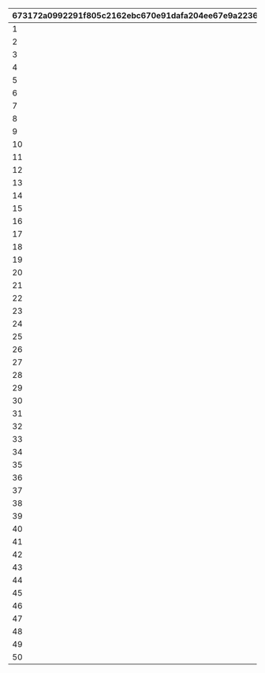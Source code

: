|673172a0992291f805c2162ebc670e91dafa204ee67e9a2236ea0461e820e9ac|58b549600d7feb82d4201158a917e5f9eda90e053d6d30bed46950fe996925ed|cb5ac333eb5c2fb477484e25247b402235264851a53126e3e6d9d772e92cfde4|432bc1229a8c1a7c32410f9f45cc8a4e02c976235291a4c8a57a9ffd032a9103|1022fd8b047ca3028b4fcf4296442f055343cb806637f6293a2fffa3cdcfe94d|d26907cb4435004148f0cb4fa68ab495ba8a678c5617efd53ceb95e4f3e1fc86|ab767b847e4bc5332adf8b13b2b22444f8617c3ce06ccda2b99f683befee2710|48e6bc09582b897117cefcf9046997a151f2d5622f8d3e2d7bf68c3ccde253e4|7b838007a6c8e110db5b5815fbb78cabbc0114c0a7093ef2b80e546327b340ae|7ac235be8bf24886bf5df4484d99105b9eb360fe64d0b64062eb4b064186c0da|187a48bd7c34e6308a61caa6d756fcf975e4b6ba5be558ed1255c7a4d98043c9|
| --- | --- | --- | --- | --- | --- | --- | --- | --- | --- | --- |
|1|284001001|8|91002|10|2|25021|8|2|25014|31|
|2|284001002|8|91002|10|2|25021|8|2|25014|31|
|3|284001003|8|91002|10|2|25021|8|2|25014|32|
|4|284001004|8|91002|10|2|25021|8|2|25014|32|
|5|284001005|8|91002|10|2|25021|8|2|25014|33|
|6|284001006|8|91002|10|2|25021|9|2|25014|33|
|7|284001007|8|91002|10|2|25021|9|2|25014|34|
|8|284001008|8|91002|10|2|25021|9|2|25014|35|
|9|284001009|8|91002|10|2|25021|9|2|25014|35|
|10|284001010|8|91002|30|2|25021|10|2|25014|37|
|11|284001011|8|91002|10|2|25021|10|2|25014|41|
|12|284001012|8|91002|10|2|25021|11|2|25014|43|
|13|284001013|8|91002|10|2|25021|11|2|25014|46|
|14|284001014|8|91002|10|2|25021|12|2|25014|48|
|15|284001015|8|91002|10|2|25021|12|2|25014|50|
|16|284001016|8|91002|10|2|25021|13|2|25014|53|
|17|284001017|8|91002|10|2|25021|14|2|25014|55|
|18|284001018|8|91002|10|2|25021|14|2|25014|58|
|19|284001019|8|91002|10|2|25021|15|2|25014|60|
|20|284001020|8|91002|30|2|25021|15|2|25014|62|
|21|284001021|8|91002|10|2|25021|16|2|25014|68|
|22|284001022|8|91002|10|2|25021|16|2|25014|70|
|23|284001023|8|91002|10|2|25021|16|2|25014|72|
|24|284001024|8|91002|10|2|25021|17|2|25014|75|
|25|284001025|8|91002|10|2|25021|18|2|25014|77|
|26|284001026|8|91002|10|2|25021|18|2|25014|79|
|27|284001027|8|91002|10|2|25021|19|2|25014|82|
|28|284001028|8|91002|10|2|25021|19|2|25014|84|
|29|284001029|8|91002|10|2|25021|19|2|25014|86|
|30|284001030|8|91002|30|2|25021|20|2|25014|89|
|31|284001031|8|91002|10|2|25021|20|2|25014|94|
|32|284001032|8|91002|10|2|25021|21|2|25014|96|
|33|284001033|8|91002|10|2|25021|21|2|25014|99|
|34|284001034|8|91002|10|2|25021|22|2|25014|101|
|35|284001035|8|91002|10|2|25021|22|2|25014|103|
|36|284001036|8|91002|10|2|25021|23|2|25014|106|
|37|284001037|8|91002|10|2|25021|23|2|25014|108|
|38|284001038|8|91002|10|2|25021|24|2|25014|111|
|39|284001039|8|91002|10|2|25021|25|2|25014|113|
|40|284001040|8|91002|30|2|25021|25|2|25014|115|
|41|284001041|8|91002|10|2|25021|26|2|25014|121|
|42|284001042|8|91002|10|2|25021|27|2|25014|123|
|43|284001043|8|91002|10|2|25021|28|2|25014|125|
|44|284001044|8|91002|10|2|25021|28|2|25014|128|
|45|284001045|8|91002|10|2|25021|29|2|25014|130|
|46|284001046|8|91002|10|2|25021|30|2|25014|132|
|47|284001047|8|91002|10|2|25021|30|2|25014|135|
|48|284001048|8|91002|10|2|25021|31|2|25014|137|
|49|284001049|8|91002|10|2|25021|31|2|25014|139|
|50|284001050|8|91002|30|2|25021|31|2|25014|142|